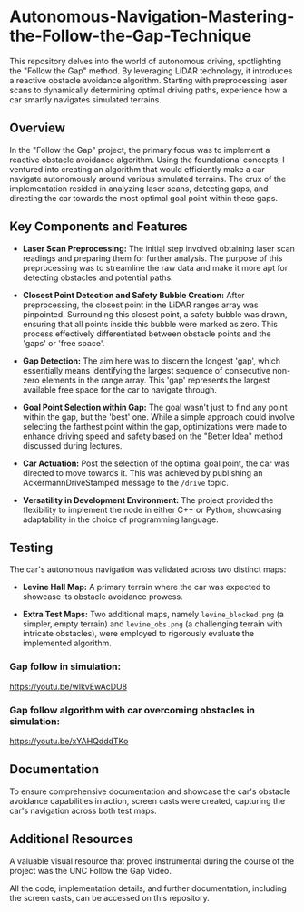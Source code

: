 # Autonomous-Navigation-Mastering-the-Follow-the-Gap-Technique
This repository delves into the world of autonomous driving, spotlighting the "Follow the Gap" method. By leveraging LiDAR technology, it introduces a reactive obstacle avoidance algorithm. Starting with preprocessing laser scans to dynamically determining optimal driving paths, experience how a car smartly navigates simulated terrains.


## Overview

In the "Follow the Gap" project, the primary focus was to implement a reactive obstacle avoidance algorithm. Using the foundational concepts, I ventured into creating an algorithm that would efficiently make a car navigate autonomously around various simulated terrains. The crux of the implementation resided in analyzing laser scans, detecting gaps, and directing the car towards the most optimal goal point within these gaps.

## Key Components and Features

- **Laser Scan Preprocessing:** The initial step involved obtaining laser scan readings and preparing them for further analysis. The purpose of this preprocessing was to streamline the raw data and make it more apt for detecting obstacles and potential paths.

- **Closest Point Detection and Safety Bubble Creation:** After preprocessing, the closest point in the LiDAR ranges array was pinpointed. Surrounding this closest point, a safety bubble was drawn, ensuring that all points inside this bubble were marked as zero. This process effectively differentiated between obstacle points and the 'gaps' or 'free space'.

- **Gap Detection:** The aim here was to discern the longest 'gap', which essentially means identifying the largest sequence of consecutive non-zero elements in the range array. This 'gap' represents the largest available free space for the car to navigate through.

- **Goal Point Selection within Gap:** The goal wasn't just to find any point within the gap, but the 'best' one. While a simple approach could involve selecting the farthest point within the gap, optimizations were made to enhance driving speed and safety based on the "Better Idea" method discussed during lectures.

- **Car Actuation:** Post the selection of the optimal goal point, the car was directed to move towards it. This was achieved by publishing an AckermannDriveStamped message to the `/drive` topic.

- **Versatility in Development Environment:** The project provided the flexibility to implement the node in either C++ or Python, showcasing adaptability in the choice of programming language.

## Testing

The car's autonomous navigation was validated across two distinct maps:

- **Levine Hall Map:** A primary terrain where the car was expected to showcase its obstacle avoidance prowess.

- **Extra Test Maps:** Two additional maps, namely `levine_blocked.png` (a simpler, empty terrain) and `levine_obs.png` (a challenging terrain with intricate obstacles), were employed to rigorously evaluate the implemented algorithm.

### Gap follow in simulation:
 
 https://youtu.be/wIkvEwAcDU8

### Gap follow algorithm with car overcoming obstacles in simulation:

 https://youtu.be/xYAHQdddTKo

## Documentation

To ensure comprehensive documentation and showcase the car's obstacle avoidance capabilities in action, screen casts were created, capturing the car's navigation across both test maps.

## Additional Resources

A valuable visual resource that proved instrumental during the course of the project was the UNC Follow the Gap Video.

All the code, implementation details, and further documentation, including the screen casts, can be accessed on this repository.
